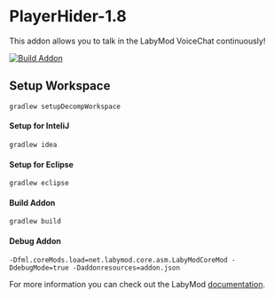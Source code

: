 # PlayerHider-1.8

This addon allows you to talk in the LabyMod VoiceChat continuously!

[![Build Addon](https://github.com/PrincessAkira/PlayerHider-1.8/actions/workflows/release.yml/badge.svg)](https://github.com/PrincessAkira/PlayerHider-1.8/actions/workflows/release.yml)

## Setup Workspace

```
gradlew setupDecompWorkspace 
```

#### Setup for InteliJ

```
gradlew idea
```

#### Setup for Eclipse

```
gradlew eclipse
```

#### Build Addon

```
gradlew build 
```

#### Debug Addon

```
-Dfml.coreMods.load=net.labymod.core.asm.LabyModCoreMod -DdebugMode=true -Daddonresources=addon.json
```

For more information you can check out the
LabyMod [documentation](https://docs.labymod.net/pages/create-addons/introduction/).
